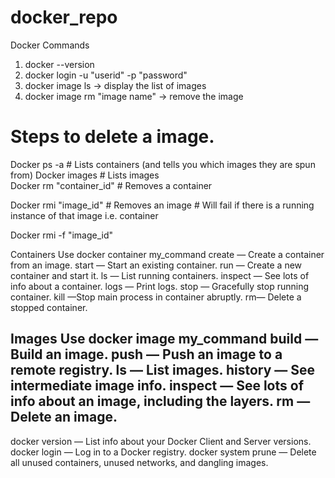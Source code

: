 # docker_repo

Docker Commands 

1. docker --version 
2. docker login -u "userid" -p "password"
3. docker image ls  -> display the list of images
4. docker image rm "image name"  -> remove the image

# Steps to delete a image.
Docker ps -a               # Lists containers (and tells you which images they are spun from)
Docker images              # Lists images  
Docker rm "container_id"   # Removes a container

Docker rmi "image_id"      # Removes an image 
                           # Will fail if there is a running instance of that image i.e. container

Docker rmi -f "image_id"

 
Containers
Use docker container my_command
	create — Create a container from an image.
	start — Start an existing container.
	run — Create a new container and start it.
	ls — List running containers.
	inspect — See lots of info about a container.
	logs — Print logs.
	stop — Gracefully stop running container.
	kill —Stop main process in container abruptly.
	rm— Delete a stopped container.
	
Images
Use docker image my_command
	build — Build an image.
	push — Push an image to a remote registry.
	ls — List images.
	history — See intermediate image info.
	inspect — See lots of info about an image, including the layers.
	rm — Delete an image.	
-----------------------------------------------------------------------	
docker version — List info about your Docker Client and Server versions.
docker login — Log in to a Docker registry.
docker system prune — Delete all unused containers, unused networks, and dangling images.
	